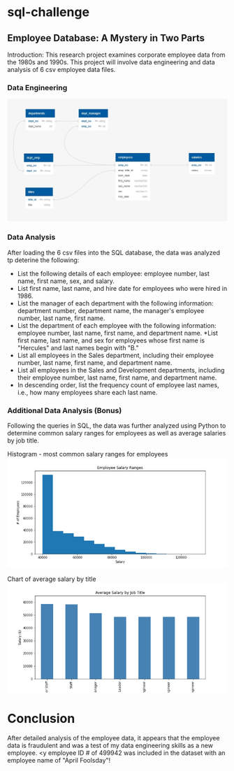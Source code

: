 # sql-challenge
## Employee Database: A Mystery in Two Parts

Introduction:
This research project examines corporate employee data from the 1980s and 1990s.  This project will involve data engineering and data analysis of 6 csv employee data files.   


### Data Engineering
![ERD - Employee SQL](https://github.com/christypatrick/sql-challenge/blob/main/Employee%20SQL/ERD%20-%20Employee%20SQL.jpg)

### Data Analysis
After loading the 6 csv files into the SQL database, the data was analyzed tp deterine the following:
* List the following details of each employee: employee number, last name, first name, sex, and salary.
* List first name, last name, and hire date for employees who were hired in 1986.
* List the manager of each department with the following information: department number, department name, the manager's employee number, last name, first name.
* List the department of each employee with the following information: employee number, last name, first name, and department name.
*List first name, last name, and sex for employees whose first name is "Hercules" and last names begin with "B."
* List all employees in the Sales department, including their employee number, last name, first name, and department name.
* List all employees in the Sales and Development departments, including their employee number, last name, first name, and department name.
* In descending order, list the frequency count of employee last names, i.e., how many employees share each last name.

### Additional Data Analysis (Bonus)

Following the queries in SQL, the data was further analyzed using Python to determine common salary ranges for employees as well as average salaries by job title.

Histogram - most common salary ranges for employees
![Histogram](https://github.com/christypatrick/sql-challenge/blob/main/Employee%20SQL/Employee%20Salary%20Ranges.png)

Chart of average salary by title
![Average Salary](https://github.com/christypatrick/sql-challenge/blob/main/Employee%20SQL/Average%20Salary%20by%20Job%20Title.png)

# Conclusion
After detailed analysis of the employee data, it appears that the employee data is fraudulent and was a test of my data engineering skills as a new employee.  <y employee ID # of 499942 was included in the dataset with an employee name of "April Foolsday"!
